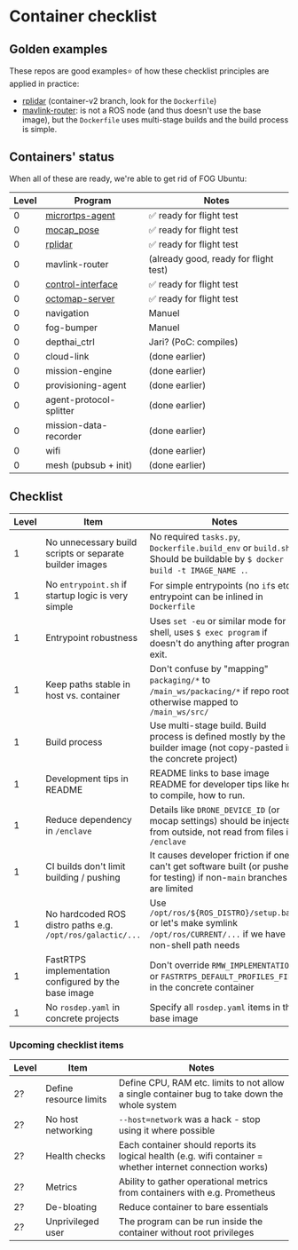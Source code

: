 Container checklist
===================

Golden examples
---------------

These repos are good examples⭐ of how these checklist principles are applied in practice:

- [rplidar](https://github.com/tiiuae/rplidar_ros2/tree/container-v2) (container-v2 branch, look for the `Dockerfile`)
- [mavlink-router](https://github.com/tiiuae/mavlink-router): is not a ROS node (and thus doesn't
  use the base image), but the `Dockerfile` uses multi-stage builds and the build process is simple.


Containers' status
------------------

When all of these are ready, we're able to get rid of FOG Ubuntu:

| Level | Program                                                                                       | Notes                          |
|-------|-----------------------------------------------------------------------------------------------|--------------------------------|
| 0     | [micrortps-agent](https://github.com/tiiuae/px4_ros_com/tree/DP-2046-containerize)            | ✅ ready for flight test       |
| 0     | [mocap_pose](https://github.com/tiiuae/mocap_pose/tree/DP-2044-container)                     | ✅ ready for flight test       |
| 0     | [rplidar](https://github.com/tiiuae/rplidar_ros2/blob/DP-2048-container/Dockerfile)           | ✅ ready for flight test       |
| 0     | mavlink-router                                                                                | (already good, ready for flight test) |
| 0     | [control-interface](https://github.com/tiiuae/control_interface/tree/DP-2042-container)       | ✅ ready for flight test       |
| 0     | [octomap-server](https://github.com/tiiuae/octomap_server2/blob/DP-2043-container/Dockerfile) | ✅ ready for flight test       |
| 0     | navigation                                                                                    | Manuel                         |
| 0     | fog-bumper                                                                                    | Manuel                         |
| 0     | depthai_ctrl                                                                                  | Jari? (PoC: compiles)          |
| 0     | cloud-link                                                                                    | (done earlier)                 |
| 0     | mission-engine                                                                                | (done earlier)                 |
| 0     | provisioning-agent                                                                            | (done earlier)                 |
| 0     | agent-protocol-splitter                                                                       | (done earlier)                 |
| 0     | mission-data-recorder                                                                         | (done earlier)                 |
| 0     | wifi                                                                                          | (done earlier)                 |
| 0     | mesh (pubsub + init)                                                                          | (done earlier)                 |


Checklist
---------

| Level | Item                                                       | Notes                                                                                                                 |
|-------|------------------------------------------------------------|-----------------------------------------------------------------------------------------------------------------------|
| 1     | No unnecessary build scripts or separate builder images    | No required `tasks.py`, `Dockerfile.build_env` or `build.sh`. Should be buildable by `$ docker build -t IMAGE_NAME .`. |
| 1     | No `entrypoint.sh` if startup logic is very simple         | For simple entrypoints (no `if`s etc.), entrypoint can be inlined in `Dockerfile`                                     |
| 1     | Entrypoint robustness                                      | Uses `set -eu` or similar mode for shell, uses `$ exec program` if doesn't do anything after program exit.            |
| 1     | Keep paths stable in host vs. container                    | Don't confuse by "mapping" `packaging/*` to `/main_ws/packacing/*` if repo root is otherwise mapped to `/main_ws/src/` |
| 1     | Build process                                              | Use multi-stage build. Build process is defined mostly by the builder image (not copy-pasted in the concrete project) |
| 1     | Development tips in README                                 | README links to base image README for developer tips like how to compile, how to run.                                 |
| 1     | Reduce dependency in `/enclave`                            | Details like `DRONE_DEVICE_ID` (or mocap settings) should be injected from outside, not read from files in `/enclave` |
| 1     | CI builds don't limit building / pushing                   | It causes developer friction if one can't get software built (or pushed for testing) if non-`main` branches are limited |
| 1     | No hardcoded ROS distro paths e.g. `/opt/ros/galactic/...` | Use `/opt/ros/${ROS_DISTRO}/setup.bash` or let's make symlink `/opt/ros/CURRENT/...` if we have non-shell path needs  |
| 1     | FastRTPS implementation configured by the base image       | Don't override `RMW_IMPLEMENTATION` or `FASTRTPS_DEFAULT_PROFILES_FILE` in the concrete container                     |
| 1     | No `rosdep.yaml` in concrete projects                      | Specify all `rosdep.yaml` items in the base image                                                                     |


### Upcoming checklist items

| Level | Item                   | Notes                                                                                                      |
|-------|------------------------|------------------------------------------------------------------------------------------------------------|
| 2?    | Define resource limits | Define CPU, RAM etc. limits to not allow a single container bug to take down the whole system          |
| 2?    | No host networking     | `--host=network` was a hack - stop using it where possible                                                 |
| 2?    | Health checks          | Each container should reports its logical health (e.g. wifi container = whether internet connection works) |
| 2?    | Metrics                | Ability to gather operational metrics from containers with e.g. Prometheus                                 |
| 2?    | De-bloating            | Reduce container to bare essentials                                                                        |
| 2?    | Unprivileged user      | The program can be run inside the container without root privileges                                        |
